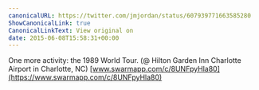 ```yaml
---
canonicalURL: https://twitter.com/jmjordan/status/607939771663585280
ShowCanonicalLink: true
CanonicalLinkText: View original on
date: 2015-06-08T15:58:31+00:00
---
```

One more activity: the 1989 World Tour. (@ Hilton Garden Inn Charlotte Airport in Charlotte, NC) [www.swarmapp.com/c/8UNFpyHla80](https://www.swarmapp.com/c/8UNFpyHla80)